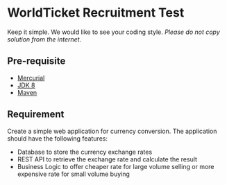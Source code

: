 # WorldTicket Recruitment Test
Keep it simple. We would like to see your coding style. *Please do not copy solution from the internet.*

## Pre-requisite
- [Mercurial](https://www.mercurial-scm.org/)
- [JDK 8](http://www.oracle.com/technetwork/java/javase/downloads/index.html)
- [Maven](https://maven.apache.org/download.cgi)

## Requirement
Create a simple web application for currency conversion.
The application should have the following features:

- Database to store the currency exchange rates
- REST API to retrieve the exchange rate and calculate the result
- Business Logic to offer cheaper rate for large volume selling or more expensive rate for small volume buying
